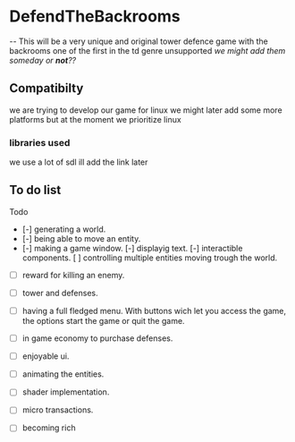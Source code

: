 # DefendTheBackrooms
--
This will be a very unique and original tower defence game with the backrooms one of the first in the td genre unsupported
*we might add them someday or **not**??*
## Compatibilty
we are trying to develop our game for linux we might later add some more platforms but at the moment we prioritize linux

### libraries used 
we use a lot of sdl ill add the link later 

## To do list

Todo
 - [-] generating a world.
 - [-] being able to move an entity.
 - [-] making a game window.
 [-] displayig text.
 [-] interactible components.
  [ ] controlling multiple entities moving trough the world.
 - [ ] reward for killing an enemy.
 - [ ] tower and defenses.
 - [ ] having a full fledged menu. With buttons wich let you access the game, the options start the game or quit the game.
 - [ ] in game economy to purchase defenses.
 - [ ] enjoyable ui. 
 - [ ] animating the entities.
 - [ ] shader implementation. 
 - [ ] micro transactions.
 - [ ] becoming rich
 





